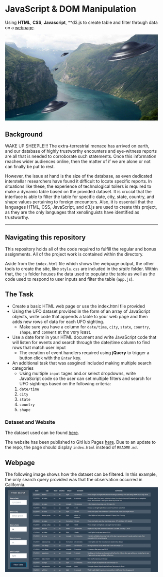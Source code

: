 # JavaScript & DOM Manipulation
Using **HTML**, **CSS**, **Javascript**, **d3.js to create table and filter through data on a [webpage](https://drainganggtb.github.io/javascript-challenge/).

![alt text](https://github.com/drainganggtb/javascript-challenge/blob/main/static/images/aliensforsure.jpg?raw=true)

## Background
WAKE UP SHEEPLE!!! The extra-terrestrial menace has arrived on earth, and our database of highly trustworthy encounters and eye-witness reports are all that is needed to corroborate such statements. Once this information reaches wider audiences online, then the matter of if we are alone or not can finally be put to rest.

However, the issue at hand is the size of the database, as even dedicated interstellar researchers have found it difficult to locate specific reports. In situations like these, the experience of technological toilers is required to make a dynamic table based on the provided dataset. It is crucial that the interface is able to filter the table for specific date, city, state, country, and shape values pertaining to foreign encounters. Also, it is essentail that the languages HTML, CSS, JavaScript, and d3.js are used to create this project, as they are the only languages that xenolinguists have identified as trustworthy. 

___________
## Navigating this repository
This repository holds all of the code required to fulfill the regular and bonus assignments. All of the project work is contained within the directory.

Aside from the ```index.html``` file which shows the webpage output, the other tools to create the site, like ```style.css``` are included in the *static* folder. Within that, the ```js``` folder houses the data used to populate the table as well as the code used to respond to user inputs and filter the table (```app.js```).

## The Task
- Create a basic HTML web page or use the index.html file provided
- Using the UFO dataset provided in the form of an array of JavaScript objects, write code that appends a table to your web page and then adds new rows of data for each UFO sighting. 
    - Make sure you have a column for ```date/time```, ```city```, ```state```, ```country```, ```shape```, and ```comment``` at the very least. 
- Use a date form in your HTML document and write JavaScript code that will listen for events and search through the date/time column to find rows that match user input
    - The creation of event handlers required using **jQuery** to trigger a button click with the ```Enter``` key.
- An additional task that was assgined included making multiple search categories
    - Using multiple ```input``` tages and.or select dropdowns, write JavaScript code so the user can set multiple filters and search for UFO sightings based on the following criteria:
  1. `date/time`
  2. `city`
  3. `state`
  4. `country`
  5. `shape`

### Dataset and Website
The dataset used can be found [here](https://github.com/drainganggtb/javascript-challenge/blob/main/UFO-regular-and-bonus/static/js/data.js "UFO Data").

The website has been published to GitHub Pages [here](https://drainganggtb.github.io/javascript-challenge/). Due to an update to the repo, the page should display ```index.html``` instead of ```README.md```.

## Webpage
The following image shows how the dataset can be filtered. In this example, the only search query provided was that the observation occurred in California.
![alt text](https://github.com/drainganggtb/javascript-challenge/blob/main/static/images/webpage.png?raw=true)